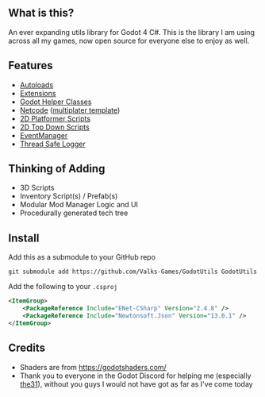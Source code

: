 ## What is this?
An ever expanding utils library for Godot 4 C#. This is the library I am using across all my games, now open source for everyone else to enjoy as well.

## Features
- [Autoloads](https://github.com/ValksGodotTools/GodotUtils/tree/main/Autoload)
- [Extensions](https://github.com/ValksGodotTools/GodotUtils/tree/main/Extensions)
- [Godot Helper Classes](https://github.com/ValksGodotTools/GodotUtils/tree/main/Godot%20Helpers)
- [Netcode](https://github.com/ValksGodotTools/GodotUtils/tree/main/Netcode) ([multiplater template](https://github.com/ValksGodotTools/Multiplayer))
- [2D Platformer Scripts](https://github.com/ValksGodotTools/GodotUtils/tree/main/World2D/Platformer)
- [2D Top Down Scripts](https://github.com/ValksGodotTools/GodotUtils/tree/main/World2D/TopDown)
- [EventManager](https://github.com/ValksGodotTools/GodotUtils/blob/main/EventManager.cs)
- [Thread Safe Logger](https://github.com/ValksGodotTools/GodotUtils/blob/main/Logger.cs)

## Thinking of Adding
- 3D Scripts
- Inventory Script(s) / Prefab(s)
- Modular Mod Manager Logic and UI
- Procedurally generated tech tree

## Install
Add this as a submodule to your GitHub repo
```
git submodule add https://github.com/Valks-Games/GodotUtils GodotUtils
```

Add the following to your `.csproj`
```xml
<ItemGroup>
    <PackageReference Include="ENet-CSharp" Version="2.4.8" />
    <PackageReference Include="Newtonsoft.Json" Version="13.0.1" />
</ItemGroup>
```

## Credits
- Shaders are from https://godotshaders.com/
- Thank you to everyone in the Godot Discord for helping me (especially [the31](https://github.com/31)), without you guys I would not have got as far as I've come today
